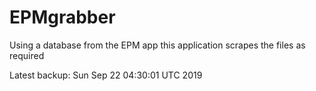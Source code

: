 # EPMgrabber
Using a database from the EPM app this application scrapes the files as required


Latest backup: Sun Sep 22 04:30:01 UTC 2019
